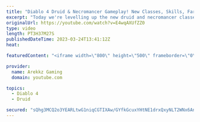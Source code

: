 ```yaml
---
title: "Diablo 4 Druid & Necromancer Gameplay! New Classes, Skills, Farming & Grinding (Diablo 4 Open Beta)"
excerpt: "Today we're levelling up the new druid and necromancer classes in co-op multiplayer so we can as powerful as possible and test ..."
originalUrl: https://youtube.com/watch?v=E4wqAXUfZZ0
type: video
length: PT3H37M27S
publishedDateTime: 2023-03-24T13:41:12Z
heat: 

featuredContent: "<iframe width=\"800\" height=\"500\" frameborder=\"0\" src=\"https://www.youtube.com/embed/E4wqAXUfZZ0\" allow=\"accelerometer; autoplay; encrypted-media; gyroscope; picture-in-picture\" allowfullscreen></iframe>"

provider:
  name: Arekkz Gaming
  domain: youtube.com

topics:
  - Diablo 4
  - Druid

secured: "sQhg3MCQ2o3YEARLtwG1niqCGTIXAw/GYfkGcuxYHtNE1drxQxyNLT2WNx6An7y4FNlHeTPFXCDdMWFFcRlo8XxovzA9ga08lFS2COEr+nPv9sK+NUtmmCLLzwSzdUvXm5A2ZbpwQqD1O7EDdTUakc1Vn0kyIReJPsXXFraumn1oAChXhzRSPrKWwqD4+uURT9HQ+4AS1TpvDXGIKMb4cxpZH2nMtq0SnnuZrVzgjra4pFimwZxJQPZQBP2RUAR4JwUeEw8AUAlAOmDCTf7+uuJBGGR2xyCW/bo7YgK4eXqMlZR5Jj/aasFApIBHdN93Cldfk39m+jkqd8lYZsTczi/DydVaev0au4+F64DfjvbMRpOPUKedonlINIvALhsEt3cauCDiRVeHn+yATyndyfE7wRlIP78kRl1p12V3E6s=;US4UNDEsNH9i7lnDQJL0nw=="
---
```


